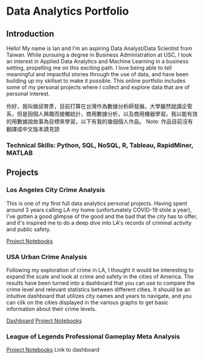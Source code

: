 # Data Analytics Portfolio
## Introduction
Hello! My name is Ian and I'm an aspiring Data Analyst/Data Scientist from Taiwan. While pursuing a degree in Business Administration at USC, I took an interest in Applied Data Analytics and Machine Learning in a business setting, propelling me on this exciting path. I love being able to tell meaningful and impactful stories through the use of data, and have been building up my skillset to make it possible. This online portfolio includes some of my personal projects where I collect and explore data that are of personal interest.

你好，我叫做邱育彥，目前打算在台灣作為數據分析師發展。大學雖然就讀企管系，但是因個人興趣而接觸統計，商用數據分析，以及商用機器學習。我以能有效的用數據說故事為目標來學習。以下有我的幾個個人作品。
Note: 作品目前沒有翻譯成中文版本請見諒

### Technical Skills: Python, SQL, NoSQL, R, Tableau, RapidMiner, MATLAB

## Projects
### Los Angeles City Crime Analysis
This is one of my first full data analytics personal projects. Having spent around 3 years calling LA my home (unfortunately COVID-19 stole a year), I've gotten a good glimpse of the good and the bad that the city has to offer, and it's inspired me to do a deep dive into LA's records of criminal activity and public safety.

[Project Notebooks](https://nbviewer.org/github/yyenchiu/LA_Crime_Analysis/tree/main/)
### USA Urban Crime Analysis
Following my exploration of crime in LA, I thought it would be interesting to expand the scale and look at crime and safety in the cities of America. The results have been turned into a dashboard that you can use to compare the crime level and relevant statistics between different cities. It should be an intuitive dashboard that utilizes city names and years to navigate, and you can clik on the cities displayed in the various graphs to get basic information about their crime levels.

[Dashboard](https://us-crime-dash-app.onrender.com/)
[Project Notebooks](https://nbviewer.org/github/yyenchiu/US_Crime_Analysis/tree/main/)

### League of Legends Professional Gameplay Meta Analysis
[Project Notebooks](https://nbviewer.org/github/yyenchiu/LoL_Pro_Meta_Analysis/tree/main/)
Link to dashboard
